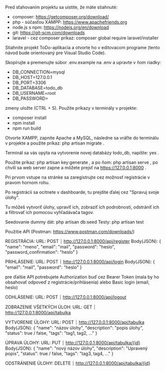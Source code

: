 Pred sťahovaním projektu sa uistite, že máte stiahnuté: 
-  composer: https://getcomposer.org/download/
- php - súčasťou XAMPP: https://www.apachefriends.org
- node.js s npm: https://nodejs.org/en/download
- git: https://git-scm.com/downloads
- laravel - cez composer príkaz: composer global require laravel/installer

Stiahnite projekt ToDo-aplikacia a otvorte ho v editovacom programe (tento návod bude orientovaný pre Visual Studio Code).

Skopírujte a premenujte súbor .env.example na .env a upravte v ňom riadky:
- DB_CONNECTION=mysql
- DB_HOST=127.0.0.1
- DB_PORT=3306
- DB_DATABASE=todo_db
- DB_USERNAME=root
- DB_PASSWORD=

zmeny uložte (CTRL + S).
Použite príkazy v terminály v projekte:
- composer install
- npm install
- npm run build

Otvorte XAMPP, zapnite Apache a MySQL, následne sa vráťte do terminálu v projekte a použite príkaz: php artisan migrate .

Terminál sa vás opýta na vytvorenie novej databázy todo_db, napíšte: yes .

Použite príkaz: php artisan key:generate , a po ňom: php artisan serve , po chvíli sa web server zapne a môžete prejsť na https://127.0.0.1:8000 .

Pri prvom vstupe na stránke sa zaregistrujte cez možnosť registrácie v pravom hornom rohu.

Po registrácii sa ocitnete v dashboarde, tu prejdite ďalej cez "Spravuj svoje úlohy".

Tu môžeš vytvoriť úlohy, upraviť ich, zobraziť ich podrobnosti, odstrániť ich a filtrovať ich pomocou vyhľadávača tagov.



Seedovanie dummy dát: php artisan db:seed
Testy: php artisan test


Použitie API  (Postman: https://www.postman.com/downloads/)

REGISTRÁCIA: URL: POST ⏐ http://127.0.0.1:8000/api/register
                       Body(JSON): {
                                             "name": "meno",
                                             "email": "mail",
                                             "password": "heslo",
                                             "password_confirmation": "heslo"
                                           }

PRIHLÁSENIE: URL: POST ⏐ http://127.0.0.1:8000/api/login
                       Body(JSON): {
                                             "email": "mail",
                                             "password": "heslo"
                                           }

pre ďalšie API potrebujete Authorization buď cez Bearer Token (mala by ho obsahovať odpoveď z registrácie/prihlásenia) alebo Basic login (email, heslo)

ODHLÁSENIE: URL: POST ⏐ http://127.0.0.1:8000/api/logout

 ZOBRAZENIE VŠETKÝCH ÚLOH: URL: GET ⏐ http://127.0.0.1:8000/api/tabulka

 VYTVORENIE ÚLOHY: URL: POST ⏐ http://127.0.0.1:8000/api/tabulka
                                           Body(JSON): {
                                                                 "name": "názov úlohy",
                                                                 "description": "popis úlohy",
                                                                 "status": true / false,
                                                                 "tags": "tag1, tag2, ..."
                                                               }

ÚPRAVA ÚLOHY: URL: PUT ⏐ http://127.0.0.1:8000/api/tabulka/{id}
                                 Body(JSON): {
                                                       "name": "nový názov úlohy",
                                                       "description": "Upravený popis",
                                                       "status": true / false,
                                                       "tags": "tag3, tag4, ..."
                                                     }

ODSTRÁNENIE ÚLOHY: DELETE ⏐ http://127.0.0.1:8000/api/tabulka/{id}
